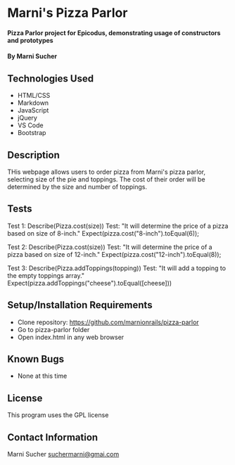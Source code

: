 # Marni's Pizza Parlor

#### Pizza Parlor project for Epicodus, demonstrating usage of constructors and prototypes

#### By **Marni Sucher**

## Technologies Used

* HTML/CSS
* Markdown
* JavaScript
* jQuery
* VS Code
* Bootstrap

## Description

THis webpage allows users to order pizza from Marni's pizza parlor, selecting size of the pie and toppings. The cost of their order will be determined by the size and number of toppings.

## Tests

Test 1: Describe(Pizza.cost(size))
        Test: "It will determine the price of a pizza based on size of 8-inch."
        Expect(pizza.cost("8-inch").toEqual(6));

Test 2: Describe(Pizza.cost(size))
        Test: "It will determine the price of a pizza based on size of 12-inch."
        Expect(pizza.cost("12-inch").toEqual(8));

Test 3: Describe(Pizza.addToppings(topping))
        Test: "It will add a topping to the empty toppings array."
        Expect(pizza.addToppings("cheese").toEqual([cheese]))



## Setup/Installation Requirements

* Clone repository: https://github.com/marnionrails/pizza-parlor
* Go to pizza-parlor folder
* Open index.html in any web browser

## Known Bugs

* None at this time

## License

This program uses the GPL license

## Contact Information

Marni Sucher <suchermarni@gmai.com>